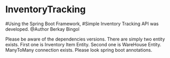 # InventoryTracking
#Using the Spring Boot Framework, 
#Simple Inventory Tracking API was developed.
@Author Berkay Bingol

Please be aware of the dependencies versions.
There are simply two entity exists.
First one is Inventory Item Entity. Second one is WareHouse Entity.
ManyToMany connection exists.
Please look spring boot annotations.
